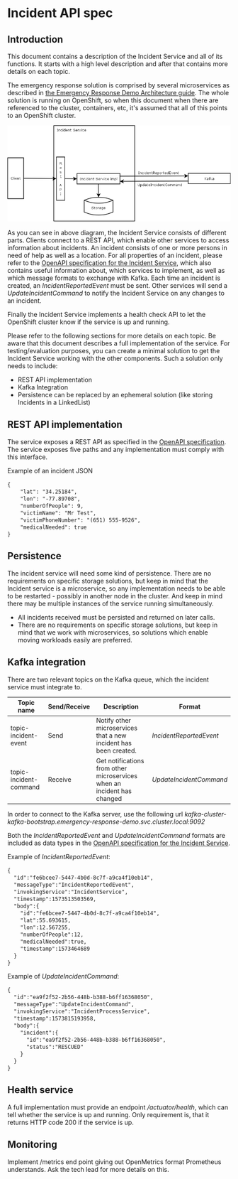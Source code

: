 # Incident API spec
## Introduction
This document contains a description of the Incident Service and all of its functions. It starts with a high level description and after that contains more details on each topic.

The emergency response solution is comprised by several microservices as described in [the Emergency Response Demo Architecture guide](https://www.erdemo.io/architecture/). The whole solution is running on OpenShift, so when this document when there are referenced to the cluster, containers, etc, it's assumed that all of this points to an OpenShift cluster.

![high level description of the incident service](../assets/incident_highlevel.png)

As you can see in above diagram, the Incident Service consists of different parts. Clients connect to a REST API, which enable other services to access information about incidents. An incident consists of one or more persons in need of help as well as a location. For all properties of an incident, please refer to the [OpenAPI specification for the Incident Service](https://raw.githubusercontent.com/Emergency-Response-Demo/incident-service/master/openapi.json), which also contains useful information about, which services to implement, as well as which message formats to exchange with Kafka. Each time an incident is created, an _IncidentReportedEvent_ must be sent. Other services will send a _UpdateIncidentCommand_ to notify the Incident Service on any changes to an incident.

Finally the Incident Service implements a health check API to let the OpenShift cluster know if the service is up and running.

Please refer to the following sections for more details on each topic. Be aware that this document describes a full implementation of the service. For testing/evaluation purposes, you can create a minimal solution to get the Incident Service working with the other components. Such a solution only needs to include:
* REST API implementation
* Kafka Integration
* Persistence can be replaced by an ephemeral solution (like storing Incidents in a LinkedList)

## REST API implementation
The service exposes a REST API as specified in the [OpenAPI specification](https://raw.githubusercontent.com/Emergency-Response-Demo/incident-service/master/openapi.json). The service exposes five paths and any implementation must comply with this interface.

Example of an incident JSON
```
{
	"lat": "34.25184",
	"lon": "-77.89708",
	"numberOfPeople": 9,
	"victimName": "Mr Test",
	"victimPhoneNumber": "(651) 555-9526",
	"medicalNeeded": true
}
```

## Persistence
The incident service will need some kind of persistence. There are no requirements on specific storage solutions, but keep in mind that the Incident service is a microservice, so any implementation needs to be able to be restarted - possibly in another node in the cluster. And keep in mind there may be multiple instances of the service running simultaneously.
* All incidents received must be persisted and returned on later calls.
* There are no requirements on specific storage solutions, but keep in mind that we work with microservices, so solutions which enable moving workloads easily are preferred.

## Kafka integration
There are two relevant topics on the Kafka queue, which the incident service must integrate to.

Topic name | Send/Receive | Description | Format
--- | --- | --- | ---
topic-incident-event |  Send | Notify other microservices that a new incident has been created. | _IncidentReportedEvent_
topic-incident-command | Receive | Get notifications from other microservices when an incident has changed | _UpdateIncidentCommand_

In order to connect to the Kafka server, use the following url _kafka-cluster-kafka-bootstrap.emergency-response-demo.svc.cluster.local:9092_

Both the _IncidentReportedEvent_ and _UpdateIncidentCommand_ formats are included as data types in the [OpenAPI specification for the Incident Service](https://raw.githubusercontent.com/Emergency-Response-Demo/incident-service/master/openapi.json).

Example of _IncidentReportedEvent_:
```
{
  "id":"fe6bcee7-5447-4b0d-8c7f-a9ca4f10eb14",
  "messageType":"IncidentReportedEvent",
  "invokingService":"IncidentService",
  "timestamp":1573513503569,
  "body":{
    "id":"fe6bcee7-5447-4b0d-8c7f-a9ca4f10eb14",
    "lat":55.693615,
    "lon":12.567255,
    "numberOfPeople":12,
    "medicalNeeded":true,
    "timestamp":1573464689
  }
}
```

Example of _UpdateIncidentCommand_:
```
{
  "id":"ea9f2f52-2b56-448b-b388-b6ff16368050",
  "messageType":"UpdateIncidentCommand",
  "invokingService":"IncidentProcessService",
  "timestamp":1573815193958,
  "body":{
	"incident":{
	  "id":"ea9f2f52-2b56-448b-b388-b6ff16368050",
	  "status":"RESCUED"
	}
  }
}
```

## Health service
A full implementation must provide an endpoint _/actuator/health_, which can tell whether the service is up and running. Only requirement is, that it returns HTTP code 200 if the service is up.

## Monitoring
Implement /metrics end point giving out OpenMetrics format Prometheus understands. Ask the tech lead for more details on this.
